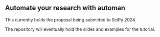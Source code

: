 ## Automate your research with automan


This currently holds the proposal being submitted to SciPy 2024. 

The repository will eventually hold the slides and examples for the tutorial.

